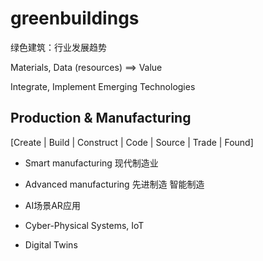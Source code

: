 # greenbuildings

绿色建筑：行业发展趋势

Materials, Data (resources) ==> Value

Integrate, Implement Emerging Technologies



## Production & Manufacturing

[Create |
Build |
Construct |
Code |
Source |
Trade |
Found]

- Smart manufacturing 现代制造业

- Advanced manufacturing 先进制造 智能制造

- AI场景AR应用

- Cyber-Physical Systems, IoT

- Digital Twins




